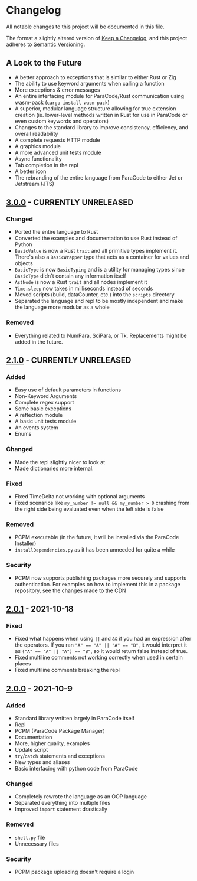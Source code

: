 # Changelog
All notable changes to this project will be documented in this file.

The format a slightly altered version of [Keep a Changelog](https://keepachangelog.com/en/1.0.0/),
and this project adheres to [Semantic Versioning](https://semver.org/spec/v2.0.0.html).

## A Look to the Future
- A better approach to exceptions that is similar to either Rust or Zig
- The ability to use keyword arguments when calling a function
- More exceptions & error messages
- An entire interfacing module for ParaCode/Rust communication using wasm-pack (`cargo install wasm-pack`)
- A superior, modular language structure allowing for true extension creation (ie. lower-level methods written in Rust for use in ParaCode or even custom keywords and operators)
- Changes to the standard library to improve consistency, efficiency, and overall readability
- A complete requests HTTP module
- A graphics module
- A more advanced unit tests module
- Async functionality
- Tab completion in the repl
- A better icon
- The rebranding of the entire language from ParaCode to either Jet or Jetstream (JTS)

## [3.0.0] - CURRENTLY UNRELEASED
### Changed
- Ported the entire language to Rust
- Converted the examples and documentation to use Rust instead of Python
- `BasicValue` is now a Rust `trait` and all primitive types implement it. There's also a `BasicWrapper` type that acts as a container for values and objects
- `BasicType` is now `BasicTyping` and is a utility for managing types since `BasicType` didn't contain any information itself
- `AstNode` is now a Rust `trait` and all nodes implement it
- `Time.sleep` now takes in milliseconds instead of seconds
- Moved scripts (build, dataCounter, etc.) into the `scripts` directory
- Separated the language and repl to be mostly independent and make the language more modular as a whole

### Removed
- Everything related to NumPara, SciPara, or Tk. Replacements might be added in the future.

## [2.1.0] - CURRENTLY UNRELEASED
### Added
- Easy use of default parameters in functions
- Non-Keyword Arguments
- Complete regex support
- Some basic exceptions
- A reflection module
- A basic unit tests module
- An events system
- Enums

### Changed
- Made the repl slightly nicer to look at
- Made dictionaries more internal.

### Fixed
- Fixed TimeDelta not working with optional arguments
- Fixed scenarios like `my_number != null && my_number > 0` crashing from the right side being evaluated even when the left side is false

### Removed
- PCPM executable (in the future, it will be installed via the ParaCode Installer)
- `installDependencies.py` as it has been unneeded for quite a while

### Security
- PCPM now supports publishing packages more securely and supports authentication. For examples on how to implement this in a package repository, see the changes made to the CDN

## [2.0.1] - 2021-10-18
### Fixed
- Fixed what happens when using `||` and `&&` if you had an expression after the operators. If you ran `"A" == "A" || "A" == "B"`, it would interpret it as `("A" == "A" || "A") == "B"`, so it would return false instead of true.
- Fixed multiline comments not working correctly when used in certain places
- Fixed multiline comments breaking the repl

## [2.0.0] - 2021-10-9
### Added
- Standard library written largely in ParaCode itself
- Repl
- PCPM (ParaCode Package Manager)
- Documentation
- More, higher quality, examples
- Update script
- `try`/`catch` statements and exceptions
- New types and aliases
- Basic interfacing with python code from ParaCode

### Changed
- Completely rewrote the language as an OOP language
- Separated everything into multiple files
- Improved `import` statement drastically

### Removed
- `shell.py` file
- Unnecessary files

### Security
- PCPM package uploading doesn't require a login

[3.0.0]: https://github.com/ParaCodeLang/ParaCode/compare/rewrite...rewrite-rust

[2.1.0]: https://github.com/ParaCodeLang/ParaCode/compare/2.0.1...rewrite
[2.0.1]: https://github.com/ParaCodeLang/ParaCode/compare/2.0.0...2.0.1
[2.0.0]: https://github.com/ParaCodeLang/ParaCode/releases/tag/2.0.0
